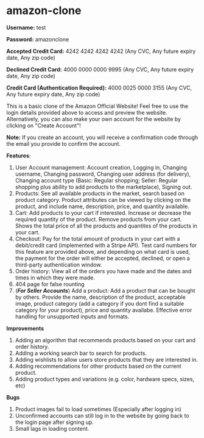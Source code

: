 # amazon-clone

__Username:__ test

__Password:__ amazonclone

__Accepted Credit Card:__ 4242 4242 4242 4242 (Any CVC, Any future expiry date, Any zip code)

__Declined Credit Card:__ 4000 0000 0000 9995 (Any CVC, Any future expiry date, Any zip code)

__Credit Card (Authentication Required):__ 4000 0025 0000 3155 (Any CVC, Any future expiry date, Any zip code)

This is a basic clone of the Amazon Official Website! Feel free to use the login details provided above to access and preview the website. Alternatively, you can also make your own account for the website by clicking on "Create Account"!

__Note:__ If you create an account, you will receive a confirmation code through the email you provide to confirm the account. 

__Features__:
1. User Account management: Account creation, Logging in, Changing username, Changing password, Changing user address (for delivery), Changing account type (Basic: Regular shopping; Seller: Regular shopping plus ability to add products to the marketplace), Signing out. 
2. Products: See all available products in the market, search based on product category. Product attributes can be viewed by clicking on the product, and include name, description, price, and quantity available.
3. Cart: Add products to your cart if interested. Increase or decrease the required quantity of the product. Remove products from your cart. Shows the total price of all the products and quantites of the products in your cart. 
4. Checkout: Pay for the total amount of products in your cart with a debit/credit card (implemented with a Stripe API). Test card numbers for this feature are provided above, and depending on what card is used, the payment for the order will either be accepted, declined, or open a third-party authentication window. 
5. Order history: View all of the orders you have made and the dates and times in which they were made. 
6. 404 page for false rounting
7. (*__For Seller Accounts__*) Add a product: Add a product that can be bought by others. Provide the name, description of the product, acceptable image, product category (add a category if you dont find a suitable category for your product), price and quantity availabe. Effective error handling for unsupported inputs and formats. 

__Improvements__
1. Adding an algorithm that recommends products based on your cart and order history. 
2. Adding a working search bar to search for products. 
3. Adding wishlists to allow users store products that they are interested in.
4. Adding recommendations for other products based on the current product. 
5. Adding product types and variations (e.g. color, hardware specs, sizes, etc)

__Bugs__
1. Product images fail to load sometimes (Especially after logging in)
2. Unconfirmed accounts can still log in to the website by going back to the login page after signing up.
3. Small lags in loading content.
